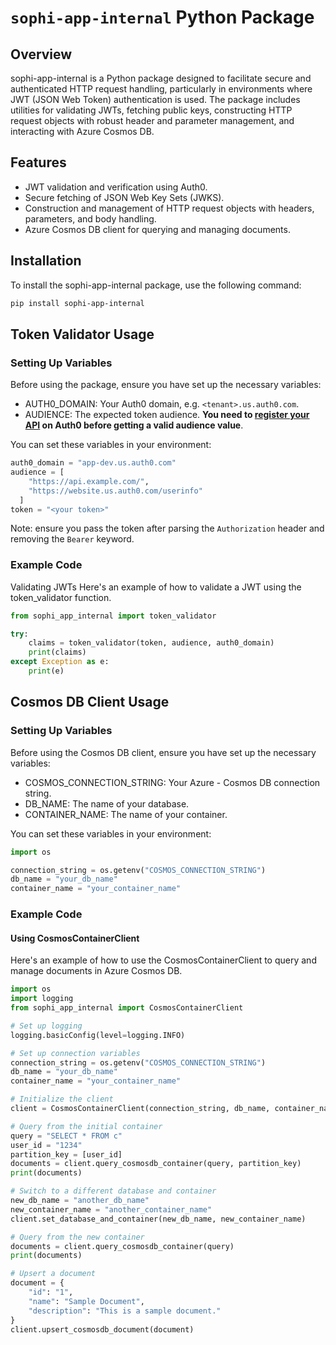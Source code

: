 # `sophi-app-internal` Python Package

## Overview
sophi-app-internal is a Python package designed to facilitate secure and authenticated HTTP request handling, particularly in environments where JWT (JSON Web Token) authentication is used. The package includes utilities for validating JWTs, fetching public keys, constructing HTTP request objects with robust header and parameter management, and interacting with Azure Cosmos DB.

## Features
- JWT validation and verification using Auth0.
- Secure fetching of JSON Web Key Sets (JWKS).
- Construction and management of HTTP request objects with headers, parameters, and body handling.
- Azure Cosmos DB client for querying and managing documents.

## Installation

To install the sophi-app-internal package, use the following command:


```bash
pip install sophi-app-internal
```

## Token Validator Usage
### Setting Up Variables
Before using the package, ensure you have set up the necessary variables:

- AUTH0_DOMAIN: Your Auth0 domain, e.g. `<tenant>.us.auth0.com`.
- AUDIENCE: The expected token audience. **You need to [register your API](https://auth0.com/docs/get-started/auth0-overview/set-up-apis) on Auth0 before getting a valid audience value**.

You can set these variables in your environment:

```python
auth0_domain = "app-dev.us.auth0.com"
audience = [
    "https://api.example.com/",
    "https://website.us.auth0.com/userinfo"
  ]
token = "<your token>"
```
Note: ensure you pass the token after parsing the `Authorization` header and removing the `Bearer` keyword.

### Example Code
Validating JWTs
Here's an example of how to validate a JWT using the token_validator function.

```python
from sophi_app_internal import token_validator

try:
    claims = token_validator(token, audience, auth0_domain)
    print(claims)
except Exception as e:
    print(e)
```

## Cosmos DB Client Usage

### Setting Up Variables

Before using the Cosmos DB client, ensure you have set up the necessary variables:

- COSMOS_CONNECTION_STRING: Your Azure - Cosmos DB connection string.
- DB_NAME: The name of your database.
- CONTAINER_NAME: The name of your container.

You can set these variables in your environment:

```python
import os

connection_string = os.getenv("COSMOS_CONNECTION_STRING")
db_name = "your_db_name"
container_name = "your_container_name"
```

### Example Code
#### Using CosmosContainerClient
Here's an example of how to use the CosmosContainerClient to query and manage documents in Azure Cosmos DB.

```python
import os
import logging
from sophi_app_internal import CosmosContainerClient

# Set up logging
logging.basicConfig(level=logging.INFO)

# Set up connection variables
connection_string = os.getenv("COSMOS_CONNECTION_STRING")
db_name = "your_db_name"
container_name = "your_container_name"

# Initialize the client
client = CosmosContainerClient(connection_string, db_name, container_name)

# Query from the initial container
query = "SELECT * FROM c"
user_id = "1234"
partition_key = [user_id]
documents = client.query_cosmosdb_container(query, partition_key)
print(documents)

# Switch to a different database and container
new_db_name = "another_db_name"
new_container_name = "another_container_name"
client.set_database_and_container(new_db_name, new_container_name)

# Query from the new container
documents = client.query_cosmosdb_container(query)
print(documents)

# Upsert a document
document = {
    "id": "1",
    "name": "Sample Document",
    "description": "This is a sample document."
}
client.upsert_cosmosdb_document(document)
```